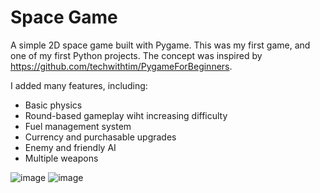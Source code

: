 # Space Game

A simple 2D space game built with Pygame. This was my first game, and one of my first Python projects. The concept was inspired by https://github.com/techwithtim/PygameForBeginners. 

I added many features, including:
* Basic physics
* Round-based gameplay wiht increasing difficulty
* Fuel management system
* Currency and purchasable upgrades
* Enemy and friendly AI
* Multiple weapons

![image](https://user-images.githubusercontent.com/89954856/200968600-626921e4-10b4-4a1b-92f8-dcec43d8cb08.png)
![image](https://user-images.githubusercontent.com/89954856/200969571-23fe8ee8-d924-4e5a-8cd7-418dd0e0971d.png)

